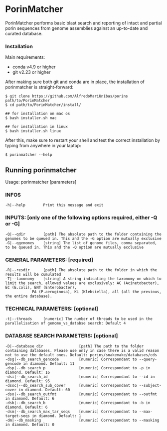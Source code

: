 # PorinMatcher
PorinMatcher performs basic blast search and reporting of intact and partial porin sequences from genome assemblies against an up-to-date and curated database.
### Installation
Main requirements:
- conda v4.9 or higher
- git v2.23 or higher

After making sure both git and conda are in place, the installation of porinmatcher is straight-forward:

```
$ git clone https://github.com/AlfredoMariUnibas/porins path/to/PorinMatcher
$ cd path/to/PorinMatcher/install/

## for installation on mac os
$ bash installer.sh mac 

## for installation in linux
$ bash installer.sh linux
```

After this, make sure to restart your shell and test the correct installation by typing from anywhere in your laptop:

`$ porinmatcher --help`

## Running porinmatcher


Usage: porinmatcher [parameters]

### INFOS

    -h|--help        Print this message and exit

### INPUTS: [only one of the following options required, either -Q or -G]

    -Q|--qdir        [path] The absolute path to the folder containing the genomes to be queued in. This and the -G option are mutually exclusive
    -G|--qgenomes    [string] The list of genome files, comma separated, to be queued in. This and the -Q option are mutually exclusive

### GENERAL PARAMETERS: [required]

    -R|--resdir      [path] The absolute path to the folder in which the results will be cumulated
    -T|--taxonomy    [string] A string indicating the taxonomy on which to limit the search, allowed values are exclusively: AC (Acinetobacter), EC (E.coli), ENT (Enterobacter),
				PA (P.aeruginosa), KL (Klebsiella), all (all the previous, the entire database).

### TECHNICAL PARAMETERS: [optional]

    -t|--threads     [numeric] The number of threads to be used in the parallelisation of genome_vs_databse search: Default 4

### DATABASE SEARCH PARAMETERS: [optional]

    -D|--database_dir                [path] The path to the folder containing databases. Please use only in case there is a valid reason not to use the default ones. Default: porins/snakemake/databases/cds
    -dsg|--db_search_gencode         [numeric] Correspondant to --query-gencode in diamond. Default: 11
    -dsp|--db_search_p               [numeric] Correspondant to -p in diamond. Default: 16
    -dsi|--db_search_id              [numeric] Correspondant to --id in diamond. Default: 95
    -dssc|--db_search_sub_cover      [numeric] Correspondant to --subject-cover in diamond. Default: 60
    -dso|--db_search_outfmt          [numeric] Correspondant to --outfmt in diamond. Default: 6
    -dsb|--db_search_b               [numeric] Correspondant to -b in diamond. Default: 6
    -dsm|--db_search_max_tar_seqs    [numeric] Correspondant to --max-target-seqs in diamond. Default: 1
    -dm|--db_masking                 [numeric] Correspondant to --masking in diamond. Default: 0
